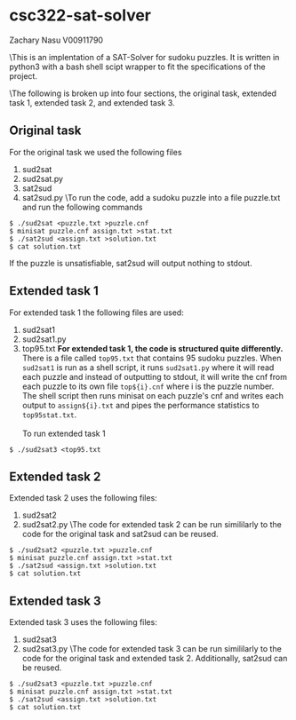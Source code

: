 # csc322-sat-solver

Zachary Nasu V00911790

\This is an implentation of a SAT-Solver for sudoku puzzles.  It is written in python3 with a bash shell scipt wrapper to fit the specifications of the project.

\The following is broken up into four sections, the original task, extended task 1, extended task 2, and extended task 3.

## Original task
For the original task we used the following files
1. sud2sat
2. sud2sat.py
3. sat2sud
4. sat2sud.py
\To run the code, add a sudoku puzzle into a file puzzle.txt and run the following commands
```
$ ./sud2sat <puzzle.txt >puzzle.cnf
$ minisat puzzle.cnf assign.txt >stat.txt
$ ./sat2sud <assign.txt >solution.txt
$ cat solution.txt
```

If the puzzle is unsatisfiable, sat2sud will output nothing to stdout.

## Extended task 1
For extended task 1 the following files are used:
1. sud2sat1
2. sud2sat1.py
3. top95.txt
**For extended task 1, the code is structured quite differently.**  There is a file called `top95.txt` that contains 95 sudoku puzzles.  When `sud2sat1` is run as a shell script, it runs `sud2sat1.py` where it will read each puzzle and instead of outputting to stdout, it will write the cnf from each puzzle to its own file `top${i}.cnf` where i is the puzzle number. The shell script then runs minisat on each puzzle's cnf and writes each output to `assign${i}.txt` and pipes the performance statistics to `top95stat.txt`.\
\
To run extended task 1
```
$ ./sud2sat3 <top95.txt
```


## Extended task 2
Extended task 2 uses the following files:
1. sud2sat2
2. sud2sat2.py
\The code for extended task 2 can be run simililarly to the code for the original task and sat2sud can be reused.
```
$ ./sud2sat2 <puzzle.txt >puzzle.cnf
$ minisat puzzle.cnf assign.txt >stat.txt
$ ./sat2sud <assign.txt >solution.txt
$ cat solution.txt
```

## Extended task 3

Extended task 3 uses the following files:
1. sud2sat3
2. sud2sat3.py
\The code for extended task 3 can be run simililarly to the code for the original task and extended task 2. Additionally, sat2sud can be reused.
```
$ ./sud2sat3 <puzzle.txt >puzzle.cnf
$ minisat puzzle.cnf assign.txt >stat.txt
$ ./sat2sud <assign.txt >solution.txt
$ cat solution.txt
```
